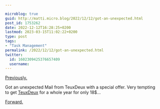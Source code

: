 ```yaml
---

microblog: true
guid: http://matti.micro.blog/2022/12/12/got-an-unexpected.html
post_id: 1753262
date: 2022-12-12T16:28:25+0200
lastmod: 2023-03-15T11:02:22+0200
type: post
tags:
- "Task Management"
permalink: /2022/12/12/got-an-unexpected.html
twitter:
  id: 1602309425376657409
  username:
---
```

[Previously.](/2022/12/11/two-promising-new.html)

Got an unexpected Mail from TeuxDeux with a special offer. Very tempting to get [TeuxDeux](/2022/12/11/two-promising-new.html) for a whole year for only 18$…

[Forward.](/2023/01/28/previously-short-followup.html)
